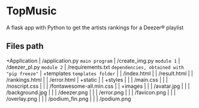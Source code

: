 # TopMusic
A flask app with Python to get the artists rankings for a Deezer® playlist

## Files path

+Application
|    /application.py   `main program`
|    /create_img.py    `module 1`
|    /deezer_pl.py     `module 2`
|    /requirements.txt `dependencies, obtained with "pip freeze"`
|    +templates    `templates folder`
|    |    /index.html
|    |    /result.html
|    |    /rankings.html
|    |    /error.html
|    +static
|    |    +styles
|    |    |    /main.css
|    |    |    /noscript.css
|    |    |    /fontawesome-all.min.css
|    |    +images
|    |    |    /avatar.jpg
|    |    |    /background.jpg
|    |    |    /deezer.png
|    |    |    /error.png
|    |    |    /favicon.png
|    |    |    /overlay.png
|    |    |    /podium_fin.png
|    |    |    /podium.png
